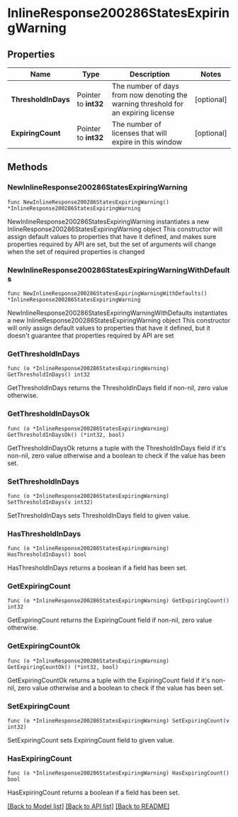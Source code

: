 # InlineResponse200286StatesExpiringWarning

## Properties

Name | Type | Description | Notes
------------ | ------------- | ------------- | -------------
**ThresholdInDays** | Pointer to **int32** | The number of days from now denoting the warning threshold for an expiring license | [optional] 
**ExpiringCount** | Pointer to **int32** | The number of licenses that will expire in this window | [optional] 

## Methods

### NewInlineResponse200286StatesExpiringWarning

`func NewInlineResponse200286StatesExpiringWarning() *InlineResponse200286StatesExpiringWarning`

NewInlineResponse200286StatesExpiringWarning instantiates a new InlineResponse200286StatesExpiringWarning object
This constructor will assign default values to properties that have it defined,
and makes sure properties required by API are set, but the set of arguments
will change when the set of required properties is changed

### NewInlineResponse200286StatesExpiringWarningWithDefaults

`func NewInlineResponse200286StatesExpiringWarningWithDefaults() *InlineResponse200286StatesExpiringWarning`

NewInlineResponse200286StatesExpiringWarningWithDefaults instantiates a new InlineResponse200286StatesExpiringWarning object
This constructor will only assign default values to properties that have it defined,
but it doesn't guarantee that properties required by API are set

### GetThresholdInDays

`func (o *InlineResponse200286StatesExpiringWarning) GetThresholdInDays() int32`

GetThresholdInDays returns the ThresholdInDays field if non-nil, zero value otherwise.

### GetThresholdInDaysOk

`func (o *InlineResponse200286StatesExpiringWarning) GetThresholdInDaysOk() (*int32, bool)`

GetThresholdInDaysOk returns a tuple with the ThresholdInDays field if it's non-nil, zero value otherwise
and a boolean to check if the value has been set.

### SetThresholdInDays

`func (o *InlineResponse200286StatesExpiringWarning) SetThresholdInDays(v int32)`

SetThresholdInDays sets ThresholdInDays field to given value.

### HasThresholdInDays

`func (o *InlineResponse200286StatesExpiringWarning) HasThresholdInDays() bool`

HasThresholdInDays returns a boolean if a field has been set.

### GetExpiringCount

`func (o *InlineResponse200286StatesExpiringWarning) GetExpiringCount() int32`

GetExpiringCount returns the ExpiringCount field if non-nil, zero value otherwise.

### GetExpiringCountOk

`func (o *InlineResponse200286StatesExpiringWarning) GetExpiringCountOk() (*int32, bool)`

GetExpiringCountOk returns a tuple with the ExpiringCount field if it's non-nil, zero value otherwise
and a boolean to check if the value has been set.

### SetExpiringCount

`func (o *InlineResponse200286StatesExpiringWarning) SetExpiringCount(v int32)`

SetExpiringCount sets ExpiringCount field to given value.

### HasExpiringCount

`func (o *InlineResponse200286StatesExpiringWarning) HasExpiringCount() bool`

HasExpiringCount returns a boolean if a field has been set.


[[Back to Model list]](../README.md#documentation-for-models) [[Back to API list]](../README.md#documentation-for-api-endpoints) [[Back to README]](../README.md)


